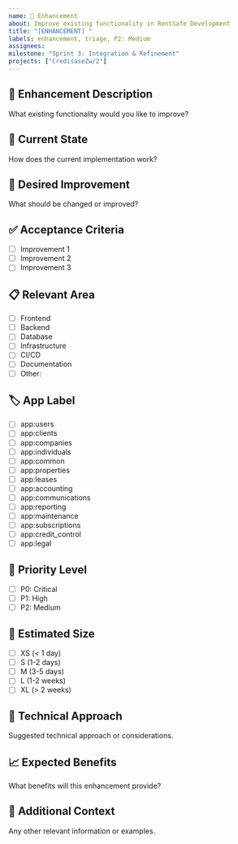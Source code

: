 ```yaml
---
name: 🚀 Enhancement
about: Improve existing functionality in RentSafe Development
title: "[ENHANCEMENT] "
labels: enhancement, triage, P2: Medium
assignees: 
milestone: "Sprint 3: Integration & Refinement"
projects: ["CredisaseZw/2"]
---
```


## 🚀 Enhancement Description
What existing functionality would you like to improve?

## 📍 Current State
How does the current implementation work?

## 🎯 Desired Improvement
What should be changed or improved?

## ✅ Acceptance Criteria
- [ ] Improvement 1
- [ ] Improvement 2
- [ ] Improvement 3

## 📋 Relevant Area
- [ ] Frontend
- [ ] Backend
- [ ] Database
- [ ] Infrastructure
- [ ] CI/CD
- [ ] Documentation
- [ ] Other: 

## 🏷️ App Label
<!-- Add the relevant app label -->
- [ ] app:users
- [ ] app:clients
- [ ] app:companies
- [ ] app:individuals
- [ ] app:common
- [ ] app:properties
- [ ] app:leases
- [ ] app:accounting
- [ ] app:communications
- [ ] app:reporting
- [ ] app:maintenance
- [ ] app:subscriptions
- [ ] app:credit_control
- [ ] app:legal

## 🚨 Priority Level
- [ ] P0: Critical
- [ ] P1: High
- [ ] P2: Medium

## 📏 Estimated Size
- [ ] XS (< 1 day)
- [ ] S (1-2 days)
- [ ] M (3-5 days)
- [ ] L (1-2 weeks)
- [ ] XL (> 2 weeks) 

## 🔧 Technical Approach
Suggested technical approach or considerations.

## 📈 Expected Benefits
What benefits will this enhancement provide?

## 📝 Additional Context
Any other relevant information or examples.
